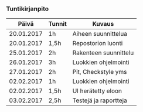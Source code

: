### Tuntikirjanpito
Päivä | Tunnit | Kuvaus
--------------- | ----- | ------
20.01.2017 | 1h | Aiheen suunnittelua
20.01.2017 | 1,5h| Repostorion luonti
25.01.2017 | 2h | Rakenteen suunnittelu
26.01.2017 | 3h | Luokkien ohjelmointi
27.01.2017 | 2h | Pit, Checkstyle yms
02.02.2017 | 1h | Luokkien ohjelmointi
02.02.2017 | 1,5h | UI herätetty eloon
03.02.2017 | 2,5h | Testejä ja raportteja
